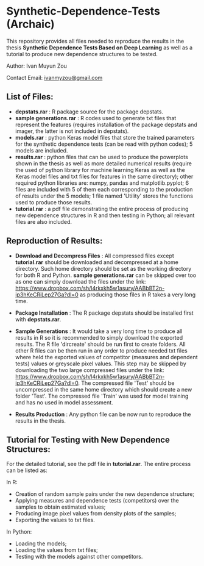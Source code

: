 # Synthetic-Dependence-Tests (Archaic)
This repository provides all files needed to reproduce the results in the thesis **Synthetic Dependence Tests Based on Deep Learning** as well as a tutorial to produce new dependence structures to be tested.

Author: Ivan Muyun Zou

Contact Email: ivanmyzou@gmail.com

## List of Files:

- **depstats.rar** : R package source for the package depstats.
- **sample generations.rar** : R codes used to generate txt files that represent the features (requires installation of the package depstats and imager, the latter is not included in depstats). 
- **models.rar** : python Keras model files that store the trained parameters for the synthetic dependence tests (can be read with python codes); 5 models are included.
- **results.rar** : python files that can be used to produce the powerplots shown in the thesis as well as more detailed numerical results (require the used of python library for machine learning Keras as well as the Keras model files and txt files for features in the same directory); other required python libraries are: numpy, pandas and matplotlib.pyplot; 6 files are included with 5 of them each corresponding to the production of results under the 5 models; 1 file named 'Utility' stores the functions used to produce those results.
- **tutorial.rar** : a pdf file demonstrating the entire process of producing new dependence structures in R and then testing in Python; all relevant files are also included.

## Reproduction of Results:

- **Download and Decompress Files** : All compressed files except **tutorial.rar** should be downloaded and decompressed at a home directory. Such home directory should be set as the working directory for both R and Python. **sample generations.rar** can be skipped over too as one can simply download the files under the link: https://www.dropbox.com/sh/l4rkxkh5w1asury/AABbBT2n-ip3hKeCRiLep27Ga?dl=0 as producing those files in R takes a very long time.

- **Package Installation** : The R package depstats should be installed first with **depstats.rar**.

- **Sample Generations** : It would take a very long time to produce all results in R so it is recommended to simply download the exported results. The R file 'dircreate' should be run first to create folders. All other R files can be then run in any order to produce needed txt files where held the exported values of competitor (measures and dependent tests) values or greyscale pixel values. This step may be skipped by downloading the two large compressed files under the link:
https://www.dropbox.com/sh/l4rkxkh5w1asury/AABbBT2n-ip3hKeCRiLep27Ga?dl=0. The compressed file 'Test' should be uncompressed in the same home directory which should create a new folder 'Test'. The compressed file 'Train' was used for model training and has no used in model assessment.

- **Results Production** : Any python file can be now run to reproduce the results in the thesis.

## Tutorial for Testing with New Dependence Structures:

For the detailed tutorial, see the pdf file in **tutorial.rar**. The entire process can be listed as:

In R:
- Creation of random sample pairs under the new dependence structure;
- Applying measures and dependence tests (competitors) over the samples to obtain estimated values;
- Producing image pixel values from density plots of the samples;
- Exporting the values to txt files.

In Python:
- Loading the models;
- Loading the values from txt files;
- Testing with the models against other competitors.
